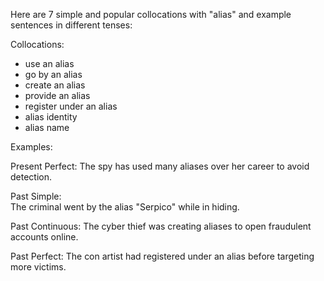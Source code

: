 Here are 7 simple and popular collocations with "alias" and example sentences in different tenses:

Collocations:

- use an alias
- go by an alias
- create an alias
- provide an alias
- register under an alias
- alias identity
- alias name

Examples:

Present Perfect:
The spy has used many aliases over her career to avoid detection.

Past Simple:  
The criminal went by the alias "Serpico" while in hiding.

Past Continuous: 
The cyber thief was creating aliases to open fraudulent accounts online.

Past Perfect:
The con artist had registered under an alias before targeting more victims.